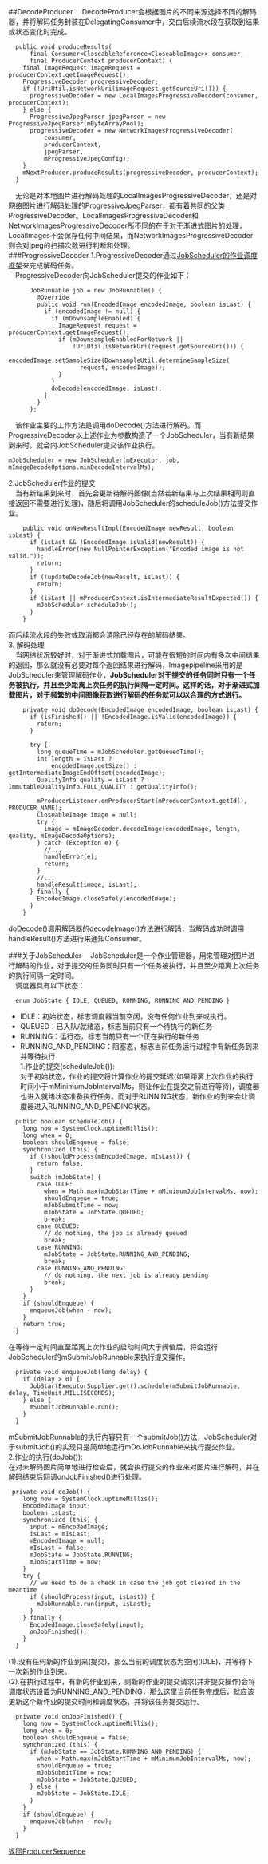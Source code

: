 ##DecodeProducer
&#8195;DecodeProducer会根据图片的不同来源选择不同的解码器，并将解码任务封装在DelegatingConsumer中，交由后续流水段在获取到结果或状态变化时完成。
```
  public void produceResults(
      final Consumer<CloseableReference<CloseableImage>> consumer,
      final ProducerContext producerContext) {
    final ImageRequest imageRequest = producerContext.getImageRequest();
    ProgressiveDecoder progressiveDecoder;
    if (!UriUtil.isNetworkUri(imageRequest.getSourceUri())) {
      progressiveDecoder = new LocalImagesProgressiveDecoder(consumer, producerContext);
    } else {
      ProgressiveJpegParser jpegParser = new ProgressiveJpegParser(mByteArrayPool);
      progressiveDecoder = new NetworkImagesProgressiveDecoder(
          consumer,
          producerContext,
          jpegParser,
          mProgressiveJpegConfig);
    }
    mNextProducer.produceResults(progressiveDecoder, producerContext);
  }
```
&#8195;无论是对本地图片进行解码处理的LocalImagesProgressiveDecoder，还是对网络图片进行解码处理的ProgressiveJpegParser，都有着共同的父类ProgressiveDecoder。LocalImagesProgressiveDecoder和NetworkImagesProgressiveDecoder所不同的在于对于渐进式图片的处理，LocalImages不会保存任何中间结果，而NetworkImagesProgressiveDecoder则会对jpeg的扫描次数进行判断和处理。   
###ProgressiveDecoder
1.ProgressiveDecoder通过[JobScheduler的作业调度框架](https://github.com/icemoonlol/fresco-research-stuff/tree/master/main-stuff/imagepipeline_research-stuff/JobScheduler.md)来完成解码任务。   
&#8195;ProgressiveDecoder向JobScheduler提交的作业如下：
```
      JobRunnable job = new JobRunnable() {
        @Override
        public void run(EncodedImage encodedImage, boolean isLast) {
          if (encodedImage != null) {
            if (mDownsampleEnabled) {
              ImageRequest request = producerContext.getImageRequest();
              if (mDownsampleEnabledForNetwork ||
                  !UriUtil.isNetworkUri(request.getSourceUri())) {
                encodedImage.setSampleSize(DownsampleUtil.determineSampleSize(
                    request, encodedImage));
              }
            }
            doDecode(encodedImage, isLast);
          }
        }
      };
```
&#8195;该作业主要的工作方法是调用doDecode()方法进行解码。而ProgressiveDecoder以上述作业为参数构造了一个JobScheduler，当有新结果到来时，就会向JobScheduler提交该作业执行。
```
mJobScheduler = new JobScheduler(mExecutor, job, mImageDecodeOptions.minDecodeIntervalMs);
```
2.JobScheduler作业的提交   
&#8195;当有新结果到来时，首先会更新待解码图像(当然若新结果与上次结果相同则直接返回不需要进行处理)，随后将调用JobScheduler的scheduleJob()方法提交作业。
```
    public void onNewResultImpl(EncodedImage newResult, boolean isLast) {
      if (isLast && !EncodedImage.isValid(newResult)) {
        handleError(new NullPointerException("Encoded image is not valid."));
        return;
      }
      if (!updateDecodeJob(newResult, isLast)) {
        return;
      }
      if (isLast || mProducerContext.isIntermediateResultExpected()) {
        mJobScheduler.scheduleJob();
      }
    }
```
而后续流水段的失败或取消都会清除已经存在的解码结果。   
3. 解码处理   
&#8195;当网络状况较好时，对于渐进式加载图片，可能在很短的时间内有多次中间结果的返回，那么就没有必要对每个返回结果进行解码，Imagepipeline采用的是JobScheduler来管理解码作业，**JobScheduler对于提交的任务同时只有一个任务被执行，并且至少距离上次任务的执行间隔一定时间。这样的话，对于渐进式加载图片，对于频繁的中间图像获取进行解码的任务就可以以合理的方式进行。**
```
    private void doDecode(EncodedImage encodedImage, boolean isLast) {
      if (isFinished() || !EncodedImage.isValid(encodedImage)) {
        return;
      }

      try {
        long queueTime = mJobScheduler.getQueuedTime();
        int length = isLast ?
            encodedImage.getSize() : getIntermediateImageEndOffset(encodedImage);
        QualityInfo quality = isLast ? ImmutableQualityInfo.FULL_QUALITY : getQualityInfo();

        mProducerListener.onProducerStart(mProducerContext.getId(), PRODUCER_NAME);
        CloseableImage image = null;
        try {
          image = mImageDecoder.decodeImage(encodedImage, length, quality, mImageDecodeOptions);
        } catch (Exception e) {
          //...
          handleError(e);
          return;
        }
        //...
        handleResult(image, isLast);
      } finally {
        EncodedImage.closeSafely(encodedImage);
      }
    }
```
doDecode()调用解码器的decodeImage()方法进行解码，当解码成功时调用handleResult()方法进行来通知Consumer。

###关于JobScheduler
&#8195;JobScheduler是一个作业管理器，用来管理对图片进行解码的作业，对于提交的任务同时只有一个任务被执行，并且至少距离上次任务的执行间隔一定时间。   
&#8195;调度器具有以下状态：
```
  enum JobState { IDLE, QUEUED, RUNNING, RUNNING_AND_PENDING }   
```
- IDLE：初始状态，标志调度器当前空闲，没有任何作业到来或执行。
- QUEUED：已入队/就绪态，标志当前只有一个待执行的新任务
- RUNNING：运行态，标志当前只有一个正在执行的新任务
- RUNNING_AND_PENDING：阻塞态，标志当前任务运行过程中有新任务到来并等待执行   
1.作业的提交(scheduleJob()):   
对于初始状态，作业的提交将计算作业的提交延迟(如果距离上次作业的执行时间小于mMinimumJobIntervalMs，则让作业在提交之前进行等待)，调度器也进入就绪状态准备执行任务。而对于RUNNING状态，新作业的到来会让调度器进入RUNNING_AND_PENDING状态。
```
  public boolean scheduleJob() {
    long now = SystemClock.uptimeMillis();
    long when = 0;
    boolean shouldEnqueue = false;
    synchronized (this) {
      if (!shouldProcess(mEncodedImage, mIsLast)) {
        return false;
      }
      switch (mJobState) {
        case IDLE:
          when = Math.max(mJobStartTime + mMinimumJobIntervalMs, now);
          shouldEnqueue = true;
          mJobSubmitTime = now;
          mJobState = JobState.QUEUED;
          break;
        case QUEUED:
          // do nothing, the job is already queued
          break;
        case RUNNING:
          mJobState = JobState.RUNNING_AND_PENDING;
          break;
        case RUNNING_AND_PENDING:
          // do nothing, the next job is already pending
          break;
      }
    }
    if (shouldEnqueue) {
      enqueueJob(when - now);
    }
    return true;
  }
```
在等待一定时间直至距离上次作业的启动时间大于阀值后，将会运行JobScheduler的mSubmitJobRunnable来执行提交操作。
```
  private void enqueueJob(long delay) {
    if (delay > 0) {
      JobStartExecutorSupplier.get().schedule(mSubmitJobRunnable, delay, TimeUnit.MILLISECONDS);
    } else {
      mSubmitJobRunnable.run();
    }
  }
```
mSubmitJobRunnable的执行内容只有一个submitJob()方法，JobScheduler对于submitJob()的实现只是简单地运行mDoJobRunnable来执行提交作业。   
2.作业的执行(doJob()):   
在对未解码图片简单地进行检查后，就会执行提交的作业来对图片进行解码，并在解码结束后回调onJobFinished()进行处理。
```
 private void doJob() {
    long now = SystemClock.uptimeMillis();
    EncodedImage input;
    boolean isLast;
    synchronized (this) {
      input = mEncodedImage;
      isLast = mIsLast;
      mEncodedImage = null;
      mIsLast = false;
      mJobState = JobState.RUNNING;
      mJobStartTime = now;
    }
    try {
      // we need to do a check in case the job got cleared in the meantime
      if (shouldProcess(input, isLast)) {
        mJobRunnable.run(input, isLast);
      }
    } finally {
      EncodedImage.closeSafely(input);
      onJobFinished();
    }
  }
```
(1).没有任何新的作业到来(提交)，那么当前的调度状态为空闲(IDLE)，并等待下一次新的作业到来。   
(2).在执行过程中，有新的作业到来，则新的作业的提交请求(并非提交操作)会将调度状态设置为RUNNING_AND_PENDING，那么这里当前任务完成后，就应该更新这个新作业的提交时间和调度状态，并将该任务提交运行。
```
  private void onJobFinished() {
    long now = SystemClock.uptimeMillis();
    long when = 0;
    boolean shouldEnqueue = false;
    synchronized (this) {
      if (mJobState == JobState.RUNNING_AND_PENDING) {
        when = Math.max(mJobStartTime + mMinimumJobIntervalMs, now);
        shouldEnqueue = true;
        mJobSubmitTime = now;
        mJobState = JobState.QUEUED;
      } else {
        mJobState = JobState.IDLE;
      }
    }
    if (shouldEnqueue) {
      enqueueJob(when - now);
    }
  }
```

[返回ProducerSequence](https://github.com/icemoonlol/fresco-research-stuff/blob/master/main-stuff/imagepipeline/producer_sequence.md)

